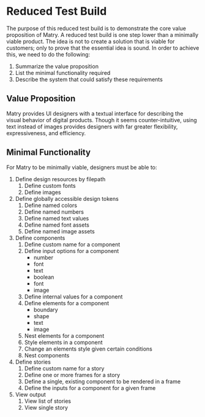 
# Reduced Test Build

The purpose of this reduced test build is to demonstrate the core value proposition of Matry.
A reduced test build is one step lower than a minimally viable product.
The idea is not to create a solution that is viable for customers; only to prove that the essential idea is sound.
In order to achieve this, we need to do the following:

1. Summarize the value proposition
2. List the minimal functionality required
3. Describe the system that could satisfy these requirements

## Value Proposition

Matry provides UI designers with a textual interface for describing the visual behavior of digital products.
Though it seems counter-intuitive, using text instead of images provides designers with far greater flexibility, expressiveness, and efficiency.

## Minimal Functionality

For Matry to be minimally viable, designers must be able to:

1. Define design resources by filepath
   1. Define custom fonts
   2. Define images
2. Define globally accessible design tokens
   1. Define named colors
   2. Define named numbers
   3. Define named text values
   4. Define named font assets
   5. Define named image assets
3. Define components
   1. Define custom name for a component
   2. Define input options for a component
      - number
      - font
      - text
      - boolean
      - font
      - image
   3. Define internal values for a component
   4. Define elements for a component
      - boundary
      - shape
      - text
      - image
   5. Nest elements for a component
   6. Style elements in a component
   7. Change an elements style given certain conditions
   8. Nest components
4. Define stories
   1. Define custom name for a story
   2. Define one or more frames for a story
   3. Define a single, existing component to be rendered in a frame
   4. Define the inputs for a component for a given frame
5. View output
   1. View list of stories
   2. View single story
